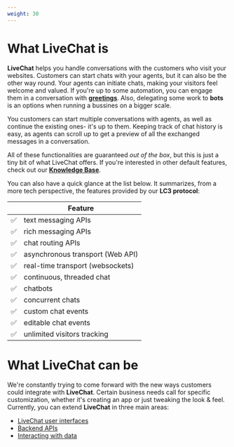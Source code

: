 ```yaml
---
weight: 30
---
```


# What LiveChat is

**LiveChat** helps you handle conversations with the customers who visit your websites. Customers can start chats with your agents, but it can also be the other way round. Your agents can initiate chats, making your visitors feel welcome and valued. If you're up to some automation, you can engage them in a conversation with [**greetings**](https://www.livechatinc.com/help/why-should-i-set-up-chat-greetings/). Also, delegating some work to **bots** is an options when running a bussines on a bigger scale. 

You customers can start multiple conversations with agents, as well as continue the existing ones- it's up to them. Keeping track of chat history is easy, as agents can scroll up to get a preview of all the exchanged messages in a conversation. 

All of these functionalities are guaranteed *out of the box*, but this is just a tiny bit of what LiveChat offers. If you're interested in other default features, check out our [**Knowledge Base**](https://www.livechatinc.com/features/). 

You can also have a quick glance at the list below. It summarizes, from a more tech perspective, the features provided by our **LC3 protocol**:

|    | Feature |
|----|--------|
| ✅|text messaging APIs|
| ✅|rich messaging APIs|
| ✅|chat routing APIs|
| ✅|asynchronous transport (Web API)|
| ✅|real-time transport (websockets)|
| ✅|continuous, threaded chat|
| ✅|chatbots|
| ✅|concurrent chats| 
| ✅|custom chat events|
| ✅|editable chat events|
| ✅|unlimited visitors tracking| 

# What LiveChat can be

We're constantly trying to come forward with the new ways customers could integrate with **LiveChat**. Certain business needs call for specific customization, whether it's creating an app or just tweaking the look & feel. Currently, you can extend **LiveChat** in three main areas:

- [LiveChat user interfaces](#extending-the-livechat-ui)
- [Backend APIs](#backend-apis)
- [Interacting with data](#interacting-with-data)